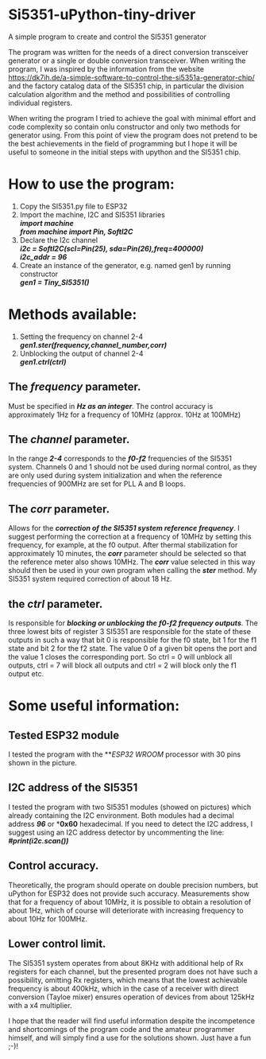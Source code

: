 # Si5351-uPython-tiny-driver
A simple program to create and control the SI5351 generator

The program was written for the needs of a direct conversion transceiver generator or a single or double conversion transceiver.
When writing the program, I was inspired by the information from the website https://dk7ih.de/a-simple-software-to-control-the-si5351a-generator-chip/ and the factory catalog data of the SI5351 chip, in particular the division calculation algorithm and the method and possibilities of controlling individual registers.

When writing the program I tried to achieve the goal with minimal effort and code complexity so contain onlu constructor and only two methods for generator using. From this point of view the program does not pretend to be the best achievements in the field of programming but I hope it will be useful to someone in the initial steps with upython and the SI5351 chip.

# How to use the program:
1. Copy the SI5351.py file to ESP32
2. Import the machine, I2C and SI5351 libraries<br/>
  ***import machine***<br/>
  ***from machine import Pin, SoftI2C***
3. Declare the I2c channel<br/>
  ***i2c = SoftI2C(scl=Pin(25), sda=Pin(26),freq=400000)***<br/>
  ***i2c_addr = 96***
4. Create an instance of the generator, e.g. named gen1 by running constructor<br/>
  ***gen1 = Tiny_SI5351()***
  
# Methods available:<br/>
1. Setting the frequency on channel 2-4<br/>
  ***gen1.ster(frequency,channel_number,corr)***<br/>
2. Unblocking the output of channel 2-4<br/>
  ***gen1.ctrl(ctrl)***

## The ***frequency*** parameter.
Must be specified in ***Hz as an integer***. The control accuracy is approximately 1Hz for a frequency of 10MHz (approx. 10Hz at 100MHz)
## The ***channel*** parameter.
In the range ***2-4*** corresponds to the ***f0-f2*** frequencies of the SI5351 system. Channels 0 and 1 should not be used during normal control, as they are only used during system initialization and when the reference frequencies of 900MHz are set for PLL A and B loops.
## The ***corr*** parameter.
Allows for the ***correction of the SI5351 system reference frequency***. I suggest performing the correction at a frequency of 10MHz by setting this frequency, for example, at the f0 output. After thermal stabilization for approximately 10 minutes, the ***corr*** parameter should be selected so that the reference meter also shows 10MHz. The ***corr*** value selected in this way should then be used in your own program when calling the ***ster*** method. My SI5351 system required correction of about 18 Hz.
## the ***ctrl*** parameter.
Is responsible for ***blocking or unblocking the f0-f2 frequency outputs***. The three lowest bits of register 3 SI5351 are responsible for the state of these outputs in such a way that bit 0 is responsible for the f0 state, bit 1 for the f1 state and bit 2 for the f2 state. The value 0 of a given bit opens the port and the value 1 closes the corresponding port. So ctrl = 0 will unblock all outputs, ctrl = 7 will block all outputs and ctrl = 2 will block only the f1 output etc.

# Some useful information:
## Tested ESP32 module
I tested the program with the ***ESP32 WROOM* processor with 30 pins shown in the picture.

## I2C address of the SI5351
I tested the program with two SI5351 modules (showed on pictures) which already containing the I2C environment. Both modules had a decimal address ***96*** or ***0x60** hexadecimal.
If you need to detect the I2C address, I suggest using an I2C address detector by uncommenting the line:<br/>
***#print(i2c.scan())***
   
## Control accuracy.
Theoretically, the program should operate on double precision numbers, but uPython for ESP32 does not provide such accuracy. Measurements show that for a frequency of about 10MHz, it is possible to obtain a resolution of about 1Hz, which of course will deteriorate with increasing frequency to about 10Hz for 100MHz.

## Lower control limit.
The SI5351 system operates from about 8KHz with additional help of Rx registers for each channel, but the presented program does not have such a possibility, omitting Rx registers, which means that the lowest achievable frequency is about 400kHz, which in the case of a receiver with direct conversion (Tayloe mixer) ensures operation of devices from about 125kHz with a x4 multiplier.

I hope that the reader will find useful information despite the incompetence and shortcomings of the program code and the amateur programmer himself, and will simply find a use for the solutions shown.  Just have a fun ;-)! 
